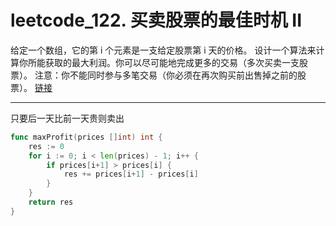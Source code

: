 # leetcode_122. 买卖股票的最佳时机 II

给定一个数组，它的第 i 个元素是一支给定股票第 i 天的价格。
设计一个算法来计算你所能获取的最大利润。你可以尽可能地完成更多的交易（多次买卖一支股票）。
注意：你不能同时参与多笔交易（你必须在再次购买前出售掉之前的股票）。
[链接](https://leetcode-cn.com/problems/best-time-to-buy-and-sell-stock-ii)



---

只要后一天比前一天贵则卖出
```go
func maxProfit(prices []int) int {
    res := 0
    for i := 0; i < len(prices) - 1; i++ {
        if prices[i+1] > prices[i] {
            res += prices[i+1] - prices[i]
        }
    }
    return res
}
```


